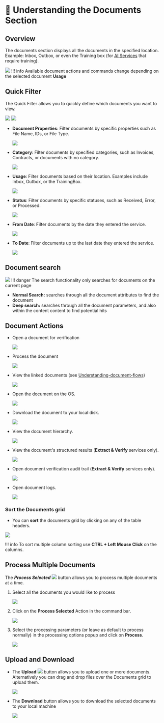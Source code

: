 # 🧠 Understanding the Documents Section

## Overview

The documents section displays all the documents in the specified location. Example: Inbox, Outbox, or even the Training box (for [AI Services](../services//index.md) that require training).

![](../assets/image%20%2870%29.png)
!!! info
    Available document actions and commands change depending on the selected document **Usage**

## Quick Filter

The Quick Filter allows you to quickly define which documents you want to view.

![](../assets/image%20%2811%29%20%281%29%20%281%29%20%281%29%20%281%29.png)
![](../assets/image%20%2812%29%20%281%29%20%281%29%20%281%29%20%281%29.png)

- **Document Properties**: Filter documents by specific properties such as File Name, IDs, or File Type.

  ![](../assets/image%20%2813%29%20%281%29%20%281%29%20%281%29%20%281%29.png)

- **Category**: Filter documents by specified categories, such as Invoices, Contracts, or documents with no category.

  ![](../assets/image%20%2814%29%20%281%29%20%281%29%20%281%29%20%281%29.png)

- **Usage**: Filter documents based on their location. Examples include Inbox, Outbox, or the TrainingBox.

  ![](../assets/image%20%2815%29%20%281%29%20%281%29%20%281%29%20%281%29.png)

- **Status**: Filter documents by specific statuses, such as Received, Error, or Processed.

  ![](../assets/image%20%2816%29%20%281%29%20%281%29%20%281%29%20%281%29.png)

- **From Date**: Filter documents by the date they entered the service.

  ![](../assets/image%20%2817%29%20%281%29%20%281%29%20%281%29%20%281%29.png)

- **To Date**: Filter documents up to the last date they entered the service.

  ![](../assets/image%20%2818%29%20%281%29%20%281%29%20%281%29%20%281%29.png)

## Document search

![](../assets/image%20%2819%29%20%281%29%20%281%29%20%281%29%20%281%29.png)
!!! danger
    The search functionality only searches for documents on the current page

- **Normal Search:** searches through all the document attributes to find the document
- **Deep search:** searches through all the document parameters, and also within the content content to find potential hits

## Document Actions

- Open a document for verification

    ![](../assets/image%20%2821%29%20%281%29%20%281%29%20%281%29%20%281%29.png)

- Process the document

    ![](../assets/image%20%2820%29%20%281%29%20%281%29%20%281%29%20%281%29.png)

-   View the linked documents (see [Understanding-document-flows](understanding-document-flows.md))

    ![](../assets/image%20%2822%29%20%281%29%20%281%29%20%281%29.png)

- Open the document on the OS.

    ![](../assets/image%20%2823%29%20%281%29%20%281%29%20%281%29.png)

- Download the document to your local disk.

    ![](../assets/image%20%2824%29%20%281%29%20%281%29%20%281%29.png)

- View the document hierarchy.

    ![](../assets/image%20%2854%29%20%281%29.png)

- View the document's structured results (**Extract & Verify** services only).

    ![](../assets/image%20%2855%29%20%281%29.png)

- Open document verification audit trail (**Extract & Verify** services only).

    ![](../assets/image%20%2856%29%20%281%29.png)

- Open document logs.

    ![](../assets/image%20%2825%29%20%281%29%20%281%29%20%281%29.png)

### Sort the Documents grid

- You can **sort** the documents grid by clicking on any of the table headers.

![](../assets/image%20%2858%29%20%281%29.png)

!!! info
    To sort multiple column sorting use **CTRL + Left Mouse Click** on the columns.

## Process Multiple Documents

The _**Process Selected**&#x20;_&#x20;![](../assets/image%20%2859%29%20%281%29.png)  button  allows you to process multiple documents at a time.

1.  Select all the documents you would like to process

    ![](../assets/image%20%2861%29%20%281%29.png)

2.  Click on the **Process Selected** Action in the command bar.

    ![](../assets/image%20%2863%29%20%281%29.png)
    
3.  Select the processing parameters (or leave as default to process normally) in the processing options popup and click on **Process**.

    ![](../assets/image%20%2864%29%20%281%29.png)

## Upload and Download

*   The **Upload** ![](../assets/image%20%2865%29%20%281%29.png) button allows you to upload one or more documents. Alternatively you can drag and drop files over the Documents grid to upload them.

    ![](../assets/image%20%2866%29%20%281%29.png)

*   The **Download** button allows you to download the selected documents to your local machine

    ![](../assets/image%20%2867%29%20%281%29.png)

